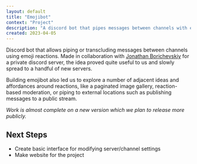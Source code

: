 ```yaml
---
layout: default
title: "Emojibot"
context: "Project"
description: "A discord bot that pipes messages between channels with emojis"
created: 2023-04-05
---
```


Discord bot that allows piping or transcluding messages between channels using emoji reactions. Made in collaboration with [Jonathan Borichevskiy](https://jon.bo) for a private discord server, the idea proved quite useful to us and slowly spread to a handful of new servers.

Building emojibot also led us to explore a number of adjacent ideas and affordances around reactions, like a paginated image gallery, reaction-based moderation, or piping to external locations such as publishing messages to a public stream.

*Work is almost complete on a new version which we plan to release more publicly.*

## Next Steps

- Create basic interface for modifying server/channel settings
- Make website for the project